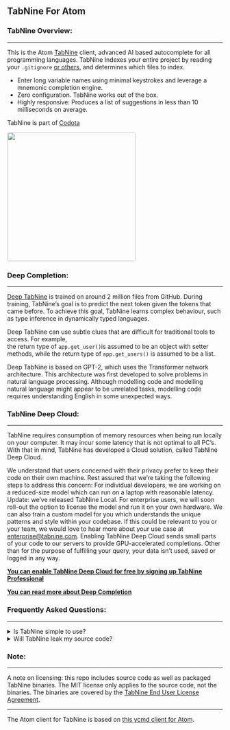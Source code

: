 ## **TabNine For Atom**

### **TabNine Overview:**

---

This is the Atom [TabNine](https://tabnine.com) client, advanced AI based autocomplete for all programming languages. TabNine Indexes your entire project by reading your `.gitignore` [or others](https://www.tabnine.com/faq#nongit), and determines which files to index.

- Enter long variable names using minimal keystrokes and leverage a mnemonic completion engine.
- Zero configuration. TabNine works out of the box.
- Highly responsive: Produces a list of suggestions in less than 10 milliseconds on average.

TabNine is part of [Codota](https://www.codota.com/)

<img src="./assets/tabnine.gif" height="300" style="border-radius: 4px" />


### **Deep Completion:**

---

[Deep TabNine](https://www.tabnine.com/blog/local/) is trained on around 2 million files from GitHub. During training,
TabNine’s goal is to predict the next token given the tokens that came before.
To achieve this goal, TabNine learns complex behaviour, such as type inference
in dynamically typed languages.

Deep TabNine can use subtle clues that are difficult for traditional tools to access. For example,  
the return type of `app.get_user()`is assumed to be an object
with setter methods, while the return type of `app.get_users()` is assumed to be a list.

Deep TabNine is based on GPT-2, which uses the Transformer network architecture. This architecture was first developed to solve problems in natural language processing. Although modelling code and modelling natural language might appear to be unrelated tasks, modelling code requires understanding English in some unexpected ways.

### **TabNine Deep Cloud:**

---

TabNine requires consumption of memory resources when being run locally on your computer. It may incur some latency that is not optimal to all PC’s. With that in mind, TabNine has developed a Cloud solution, called TabNine Deep Cloud.

We understand that users concerned with their privacy prefer to keep their code on their own machine. Rest assured that we’re taking the following steps to address this concern:
For individual developers, we are working on a reduced-size model which can run on a laptop with reasonable latency. Update: we’ve released TabNine Local.
For enterprise users, we will soon roll-out the option to license the model and run it on your own hardware. We can also train a custom model for you which understands the unique patterns and style within your codebase. If this could be relevant to you or your team, we would love to hear more about your use case at enterprise@tabnine.com.
Enabling TabNine Deep Cloud sends small parts of your code to our servers to provide GPU-accelerated completions.
Other than for the purpose of fulfilling your query, your data isn’t used, saved or logged in any way.

**[You can enable TabNine Deep Cloud for free by signing up TabNine Professional](https://www.tabnine.com/trial/)**

**[You can read more about Deep Completion](https://www.tabnine.com/blog/deep)**

### **Frequently Asked Questions:**

---

<details><summary>Is TabNine simple to use?</summary>
<p>TabNine works for all programming languages.
TabNine does not require any configuration in order to work.
TabNine does not require any external software (though it can integrate with it).
Since TabNine does not parse your code, it will never stop working because of a mismatched bracket.
</p>
</details>

<details><summary>Will TabNine leak my source code?</summary>
<p>By default, TabNine makes web requests only for the purposes of downloading updates and validating registration keys. In this case your code is not sent anywhere, even to TabNine servers.
You may opt in to TabNine Deep Cloud, which allows you to use TabNine’s servers for GPU-accelerated completions powered by a deep learning model. If sending code to a cloud service is not possible, we also offer a self-hosted option. 
Contact us at enterprise@tabnine.com.
</p>
</details>

### **Note:**

---

A note on licensing: this repo includes source code as well as packaged TabNine binaries. The MIT license only applies to the source code, not the binaries. The binaries are covered by the [TabNine End User License Agreement](https://tabnine.com/eula).

---

The Atom client for TabNine is based on [this ycmd client for Atom](https://github.com/Qusic/atom-youcompleteme).
